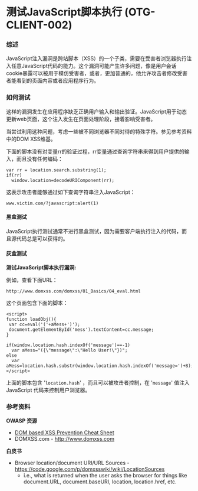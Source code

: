 # 测试JavaScript脚本执行 (OTG-CLIENT-002)


### 综述

JavaScript注入漏洞是跨站脚本（XSS）的一个子类，需要在受害者浏览器执行注入任意JavaScript代码的能力。这个漏洞可能产生许多问题，像是用户会话cookie暴露可以被用于模仿受害者，或者，更加普通的，他允许攻击者修改受害者能看到的页面内容或者应用程序行为。


### 如何测试

这样的漏洞发生在应用程序缺乏正确用户输入和输出验证。JavaScript用于动态更新web页面，这个注入发生在页面处理阶段，接着影响受害者。

当尝试利用这种问题，考虑一些被不同浏览器不同对待的特殊字符。参见参考资料中的DOM XSS维基。

下面的脚本没有对变量rr的验证过程，rr变量通过查询字符串来得到用户提供的输入，而且没有任何编码：

```
var rr = location.search.substring(1);
if(rr)
  window.location=decodeURIComponent(rr);
```

这表示攻击者能够通过如下查询字符串注入JavaScript：

```
www.victim.com/?javascript:alert(1)
```


#### 黑盒测试

JavaScript执行测试通常不进行黑盒测试，因为需要客户端执行注入的代码，而且源代码总是可以获得的。

#### 灰盒测试

**测试JavaScript脚本执行漏洞:**

例如，查看下面URL：

```
http://www.domxss.com/domxss/01_Basics/04_eval.html
```

这个页面包含下面的脚本：

```
<script>
function loadObj(){
 var cc=eval('('+aMess+')');
 document.getElementById('mess').textContent=cc.message;
}

if(window.location.hash.indexOf('message')==-1)
  var aMess="({\"message\":\"Hello User!\"})";
else
  var aMess=location.hash.substr(window.location.hash.indexOf('message=')+8);
</script>
```

上面的脚本包含 '`location.hash`' ，而且可以被攻击者控制，在 '`message`' 值注入 JavaScript 代码来控制用户浏览器。


### 参考资料

**OWASP 资源**

* [DOM based XSS Prevention Cheat Sheet](https://www.owasp.org/index.php/DOM_based_XSS_Prevention_Cheat_Sheet)
* DOMXSS.com - http://www.domxss.com

**白皮书**

* Browser location/document URI/URL Sources - https://code.google.com/p/domxsswiki/wiki/LocationSources
    - i.e., what is returned when the user asks the browser for things like document.URL, document.baseURI, location, location.href, etc.

